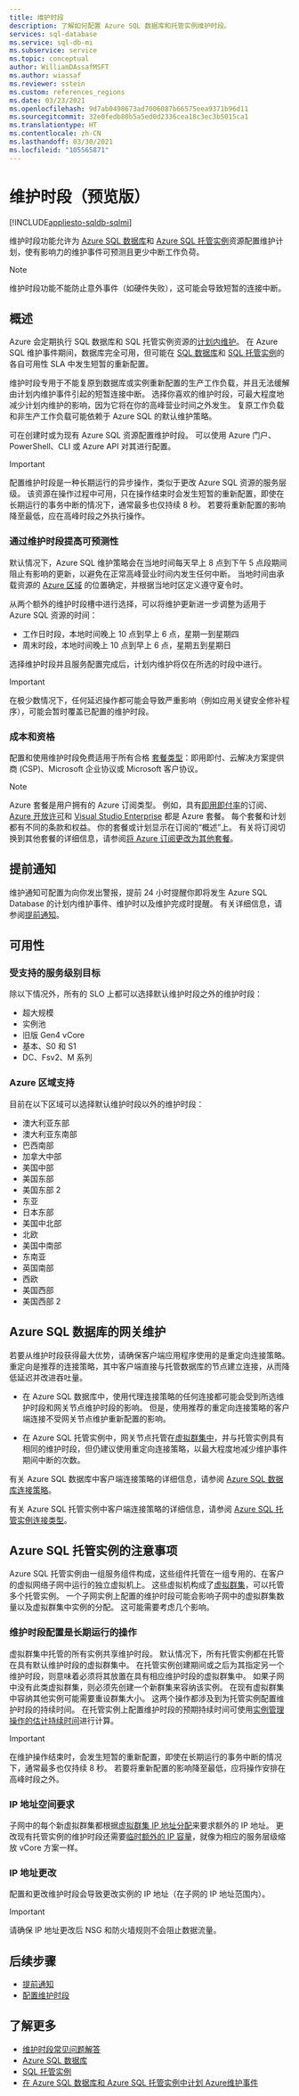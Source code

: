 ```yaml
---
title: 维护时段
description: 了解如何配置 Azure SQL 数据库和托管实例维护时段。
services: sql-database
ms.service: sql-db-mi
ms.subservice: service
ms.topic: conceptual
author: WilliamDAssafMSFT
ms.author: wiassaf
ms.reviewer: sstein
ms.custom: references_regions
ms.date: 03/23/2021
ms.openlocfilehash: 9d7ab0498673ad7006087b66575eea9371b96d11
ms.sourcegitcommit: 32e0fedb80b5a5ed0d2336cea18c3ec3b5015ca1
ms.translationtype: HT
ms.contentlocale: zh-CN
ms.lasthandoff: 03/30/2021
ms.locfileid: "105565871"
---
```

# <a name="maintenance-window-preview"></a>维护时段（预览版）
[!INCLUDE[appliesto-sqldb-sqlmi](../includes/appliesto-sqldb-sqlmi.md)]

维护时段功能允许为 [Azure SQL 数据库](sql-database-paas-overview.md)和 [Azure SQL 托管实例](../managed-instance/sql-managed-instance-paas-overview.md)资源配置维护计划，使有影响力的维护事件可预测且更少中断工作负荷。 

> [!Note]
> 维护时段功能不能防止意外事件（如硬件失败），这可能会导致短暂的连接中断。

## <a name="overview"></a>概述

Azure 会定期执行 SQL 数据库和 SQL 托管实例资源的[计划内维护](planned-maintenance.md)。 在 Azure SQL 维护事件期间，数据库完全可用，但可能在 [SQL 数据库](https://azure.microsoft.com/support/legal/sla/sql-database)和 [SQL 托管实例](https://azure.microsoft.com/support/legal/sla/azure-sql-sql-managed-instance)的各自可用性 SLA 中发生短暂的重新配置。

维护时段专用于不能复原到数据库或实例重新配置的生产工作负载，并且无法缓解由计划内维护事件引起的短暂连接中断。 选择你喜欢的维护时段，可最大程度地减少计划内维护的影响，因为它将在你的高峰营业时间之外发生。 复原工作负载和非生产工作负载可能依赖于 Azure SQL 的默认维护策略。

可在创建时或为现有 Azure SQL 资源配置维护时段。 可以使用 Azure 门户、PowerShell、CLI 或 Azure API 对其进行配置。

> [!Important]
> 配置维护时段是一种长期运行的异步操作，类似于更改 Azure SQL 资源的服务层级。 该资源在操作过程中可用，只在操作结束时会发生短暂的重新配置，即使在长期运行的事务中断的情况下，通常最多也仅持续 8 秒。 若要将重新配置的影响降至最低，应在高峰时段之外执行操作。

### <a name="gain-more-predictability-with-maintenance-window"></a>通过维护时段提高可预测性

默认情况下，Azure SQL 维护策略会在当地时间每天早上 8 点到下午 5 点段期间阻止有影响的更新，以避免在正常高峰营业时间内发生任何中断。 当地时间由承载资源的 [Azure 区域](https://azure.microsoft.com/global-infrastructure/geographies/) 的位置确定，并根据当地时区定义遵守夏令时。 

从两个额外的维护时段槽中进行选择，可以将维护更新进一步调整为适用于 Azure SQL 资源的时间：
 
* 工作日时段，本地时间晚上 10 点到早上 6 点，星期一到星期四
* 周末时段，本地时间晚上 10 点到早上 6 点，星期五到星期日

选择维护时段并且服务配置完成后，计划内维护将仅在所选的时段中进行。   

> [!Important]
> 在极少数情况下，任何延迟操作都可能会导致严重影响（例如应用关键安全修补程序），可能会暂时覆盖已配置的维护时段。 

### <a name="cost-and-eligibility"></a>成本和资格

配置和使用维护时段免费适用于所有合格 [套餐类型](https://azure.microsoft.com/support/legal/offer-details/)：即用即付、云解决方案提供商 (CSP)、Microsoft 企业协议或 Microsoft 客户协议。

> [!Note]
> Azure 套餐是用户拥有的 Azure 订阅类型。 例如，具有[即用即付率](https://azure.microsoft.com/offers/ms-azr-0003p/)的订阅、[Azure 开放许可](https://azure.microsoft.com/offers/ms-azr-0111p/)和 [Visual Studio Enterprise](https://azure.microsoft.com/offers/ms-azr-0063p/) 都是 Azure 套餐。 每个套餐和计划都有不同的条款和权益。 你的套餐或计划显示在订阅的“概述”上。 有关将订阅切换到其他套餐的详细信息，请参阅[将 Azure 订阅更改为其他套餐](../../cost-management-billing/manage/switch-azure-offer.md)。

## <a name="advance-notifications"></a>提前通知

维护通知可配置为向你发出警报，提前 24 小时提醒你即将发生 Azure SQL Database 的计划内维护事件、维护时以及维护完成时提醒。 有关详细信息，请参阅[提前通知](advance-notifications.md)。

## <a name="availability"></a>可用性

### <a name="supported-service-level-objectives"></a>受支持的服务级别目标

除以下情况外，所有的 SLO 上都可以选择默认维护时段之外的维护时段：
* 超大规模 
* 实例池
* 旧版 Gen4 vCore
* 基本、S0 和 S1 
* DC、Fsv2、M 系列

### <a name="azure-region-support"></a>Azure 区域支持

目前在以下区域可以选择默认维护时段以外的维护时段：

- 澳大利亚东部
- 澳大利亚东南部
- 巴西南部
- 加拿大中部
- 美国中部
- 美国东部
- 美国东部 2
- 东亚
- 日本东部
- 美国中北部
- 北欧
- 美国中南部
- 东南亚
- 英国南部
- 西欧
- 美国西部
- 美国西部 2

## <a name="gateway-maintenance-for-azure-sql-database"></a>Azure SQL 数据库的网关维护

若要从维护时段获得最大优势，请确保客户端应用程序使用的是重定向连接策略。 重定向是推荐的连接策略，其中客户端直接与托管数据库的节点建立连接，从而降低延迟并改进吞吐量。  

* 在 Azure SQL 数据库中，使用代理连接策略的任何连接都可能会受到所选维护时段和网关节点维护时段的影响。 但是，使用推荐的重定向连接策略的客户端连接不受网关节点维护重新配置的影响。 

* 在 Azure SQL 托管实例中，网关节点托管在[虚拟群集中](../../azure-sql/managed-instance/connectivity-architecture-overview.md#virtual-cluster-connectivity-architecture)，并与托管实例具有相同的维护时段，但仍建议使用重定向连接策略，以最大程度地减少维护事件期间中断的次数。

有关 Azure SQL 数据库中客户端连接策略的详细信息，请参阅 [Azure SQL 数据库连接策略](../database/connectivity-architecture.md#connection-policy)。 

有关 Azure SQL 托管实例中客户端连接策略的详细信息，请参阅 [Azure SQL 托管实例连接类型](../../azure-sql/managed-instance/connection-types-overview.md)。

## <a name="considerations-for-azure-sql-managed-instance"></a>Azure SQL 托管实例的注意事项

Azure SQL 托管实例由一组服务组件构成，这些组件托管在一组专用的、在客户的虚拟网络子网中运行的独立虚拟机上。 这些虚拟机构成了[虚拟群集](../managed-instance/connectivity-architecture-overview.md#high-level-connectivity-architecture)，可以托管多个托管实例。 一个子网实例上配置的维护时段可能会影响子网中的虚拟群集数量以及虚拟群集中实例的分配。 这可能需要考虑几个影响。

### <a name="maintenance-window-configuration-is-long-running-operation"></a>维护时段配置是长期运行的操作 
虚拟群集中托管的所有实例共享维护时段。 默认情况下，所有托管实例都在托管在具有默认维护时段的虚拟群集中。 在托管实例创建期间或之后为其指定另一个维护时段，则意味着必须将其放置在具有相应维护时段的虚拟群集中。 如果子网中没有此类虚拟群集，则必须先创建一个新群集来容纳该实例。 在现有虚拟群集中容纳其他实例可能需要重设群集大小。 这两个操作都涉及到为托管实例配置维护时段的持续时间。
在托管实例上配置维护时段的预期持续时间可使用[实例管理操作的估计持续时间](../managed-instance/management-operations-overview.md#duration)进行计算。

> [!Important]
> 在维护操作结束时，会发生短暂的重新配置，即使在长期运行的事务中断的情况下，通常最多也仅持续 8 秒。 若要将重新配置的影响降至最低，应将操作安排在高峰时段之外。

### <a name="ip-address-space-requirements"></a>IP 地址空间要求
子网中的每个新虚拟群集都根据[虚拟群集 IP 地址分配](../managed-instance/vnet-subnet-determine-size.md#determine-subnet-size)来要求额外的 IP 地址。 更改现有托管实例的维护时段还需要[临时额外的 IP 容量](../managed-instance/vnet-subnet-determine-size.md#address-requirements-for-update-scenarios)，就像为相应的服务层级缩放 vCore 方案一样。

### <a name="ip-address-change"></a>IP 地址更改
配置和更改维护时段会导致更改实例的 IP 地址（在子网的 IP 地址范围内）。

> [!Important]
>  请确保 IP 地址更改后 NSG 和防火墙规则不会阻止数据流量。 

## <a name="next-steps"></a>后续步骤

* [提前通知](advance-notifications.md)
* [配置维护时段](maintenance-window-configure.md)

## <a name="learn-more"></a>了解更多

* [维护时段常见问题解答](maintenance-window-faq.yml)
* [Azure SQL 数据库](sql-database-paas-overview.md) 
* [SQL 托管实例](../managed-instance/sql-managed-instance-paas-overview.md)
* [在 Azure SQL 数据库和 Azure SQL 托管实例中计划 Azure维护事件](planned-maintenance.md)